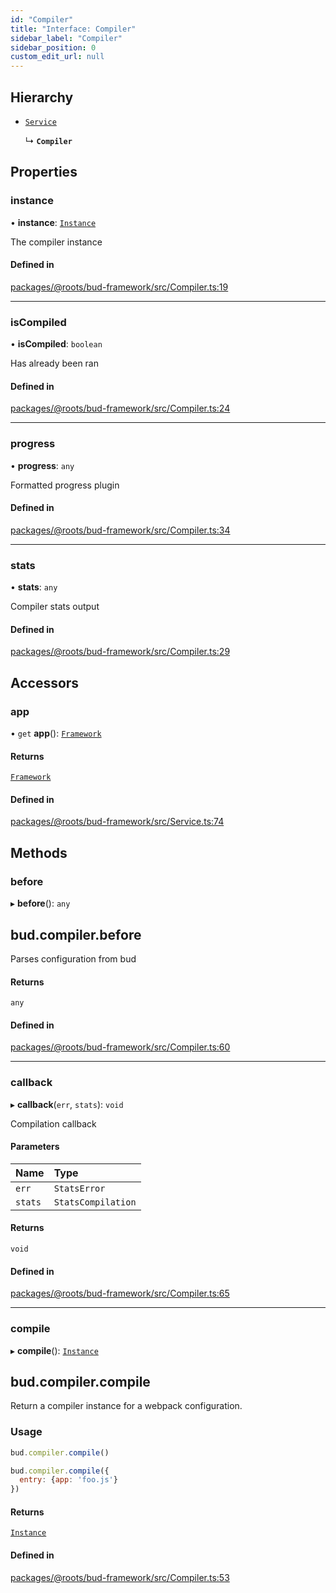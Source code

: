 ```yaml
---
id: "Compiler"
title: "Interface: Compiler"
sidebar_label: "Compiler"
sidebar_position: 0
custom_edit_url: null
---
```


## Hierarchy

- [`Service`](../classes/Service.md)

  ↳ **`Compiler`**

## Properties

### instance

• **instance**: [`Instance`](../modules/Compiler.md#instance)

The compiler instance

#### Defined in

[packages/@roots/bud-framework/src/Compiler.ts:19](https://github.com/roots/bud/blob/4498d10b4/packages/@roots/bud-framework/src/Compiler.ts#L19)

___

### isCompiled

• **isCompiled**: `boolean`

Has already been ran

#### Defined in

[packages/@roots/bud-framework/src/Compiler.ts:24](https://github.com/roots/bud/blob/4498d10b4/packages/@roots/bud-framework/src/Compiler.ts#L24)

___

### progress

• **progress**: `any`

Formatted progress plugin

#### Defined in

[packages/@roots/bud-framework/src/Compiler.ts:34](https://github.com/roots/bud/blob/4498d10b4/packages/@roots/bud-framework/src/Compiler.ts#L34)

___

### stats

• **stats**: `any`

Compiler stats output

#### Defined in

[packages/@roots/bud-framework/src/Compiler.ts:29](https://github.com/roots/bud/blob/4498d10b4/packages/@roots/bud-framework/src/Compiler.ts#L29)

## Accessors

### app

• `get` **app**(): [`Framework`](../classes/Framework.md)

#### Returns

[`Framework`](../classes/Framework.md)

#### Defined in

[packages/@roots/bud-framework/src/Service.ts:74](https://github.com/roots/bud/blob/4498d10b4/packages/@roots/bud-framework/src/Service.ts#L74)

## Methods

### before

▸ **before**(): `any`

## bud.compiler.before

Parses configuration from bud

#### Returns

`any`

#### Defined in

[packages/@roots/bud-framework/src/Compiler.ts:60](https://github.com/roots/bud/blob/4498d10b4/packages/@roots/bud-framework/src/Compiler.ts#L60)

___

### callback

▸ **callback**(`err`, `stats`): `void`

Compilation callback

#### Parameters

| Name | Type |
| :------ | :------ |
| `err` | `StatsError` |
| `stats` | `StatsCompilation` |

#### Returns

`void`

#### Defined in

[packages/@roots/bud-framework/src/Compiler.ts:65](https://github.com/roots/bud/blob/4498d10b4/packages/@roots/bud-framework/src/Compiler.ts#L65)

___

### compile

▸ **compile**(): [`Instance`](../modules/Compiler.md#instance)

## bud.compiler.compile

Return a compiler instance for a webpack configuration.

### Usage

```js
bud.compiler.compile()
```

```js
bud.compiler.compile({
  entry: {app: 'foo.js'}
})
```

#### Returns

[`Instance`](../modules/Compiler.md#instance)

#### Defined in

[packages/@roots/bud-framework/src/Compiler.ts:53](https://github.com/roots/bud/blob/4498d10b4/packages/@roots/bud-framework/src/Compiler.ts#L53)
